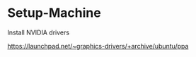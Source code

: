 # Setup-Machine

Install NVIDIA drivers

https://launchpad.net/~graphics-drivers/+archive/ubuntu/ppa
